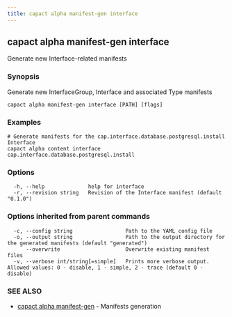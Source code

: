 ```yaml
---
title: capact alpha manifest-gen interface
---
```


## capact alpha manifest-gen interface

Generate new Interface-related manifests

### Synopsis

Generate new InterfaceGroup, Interface and associated Type manifests

```
capact alpha manifest-gen interface [PATH] [flags]
```

### Examples

```
# Generate manifests for the cap.interface.database.postgresql.install Interface
capact alpha content interface cap.interface.database.postgresql.install
```

### Options

```
  -h, --help              help for interface
  -r, --revision string   Revision of the Interface manifest (default "0.1.0")
```

### Options inherited from parent commands

```
  -c, --config string                 Path to the YAML config file
  -o, --output string                 Path to the output directory for the generated manifests (default "generated")
      --overwrite                     Overwrite existing manifest files
  -v, --verbose int/string[=simple]   Prints more verbose output. Allowed values: 0 - disable, 1 - simple, 2 - trace (default 0 - disable)
```

### SEE ALSO

* [capact alpha manifest-gen](capact_alpha_manifest-gen.md)	 - Manifests generation

